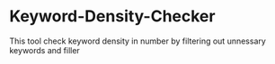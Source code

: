 # Keyword-Density-Checker
This tool check keyword density in number by filtering out unnessary keywords and filler
